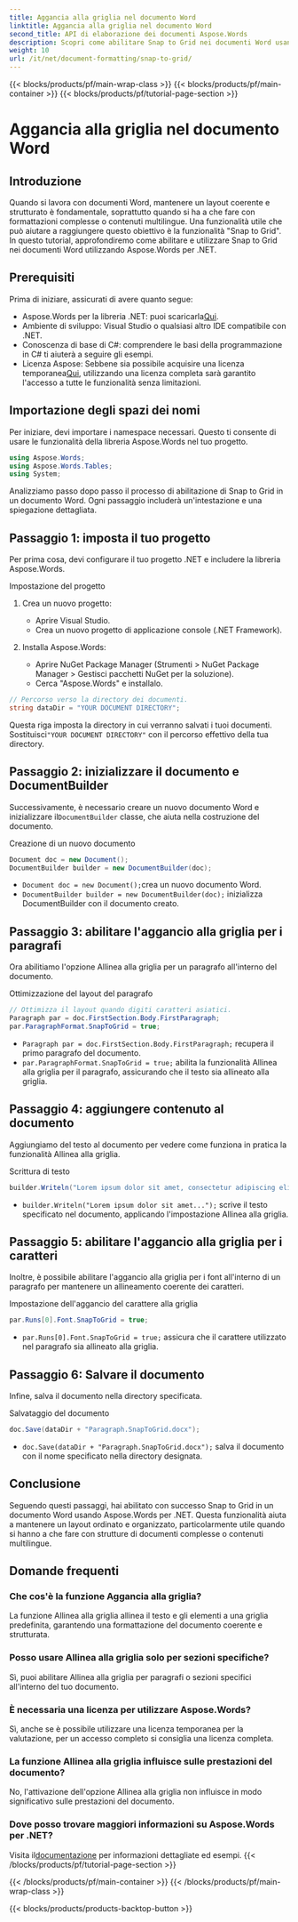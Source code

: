 ```yaml
---
title: Aggancia alla griglia nel documento Word
linktitle: Aggancia alla griglia nel documento Word
second_title: API di elaborazione dei documenti Aspose.Words
description: Scopri come abilitare Snap to Grid nei documenti Word usando Aspose.Words per .NET. Questo tutorial dettagliato copre i prerequisiti, la guida passo passo e le FAQ.
weight: 10
url: /it/net/document-formatting/snap-to-grid/
---
```


{{< blocks/products/pf/main-wrap-class >}}
{{< blocks/products/pf/main-container >}}
{{< blocks/products/pf/tutorial-page-section >}}

# Aggancia alla griglia nel documento Word

## Introduzione

Quando si lavora con documenti Word, mantenere un layout coerente e strutturato è fondamentale, soprattutto quando si ha a che fare con formattazioni complesse o contenuti multilingue. Una funzionalità utile che può aiutare a raggiungere questo obiettivo è la funzionalità "Snap to Grid". In questo tutorial, approfondiremo come abilitare e utilizzare Snap to Grid nei documenti Word utilizzando Aspose.Words per .NET.

## Prerequisiti

Prima di iniziare, assicurati di avere quanto segue:

-  Aspose.Words per la libreria .NET: puoi scaricarla[Qui](https://releases.aspose.com/words/net/).
- Ambiente di sviluppo: Visual Studio o qualsiasi altro IDE compatibile con .NET.
- Conoscenza di base di C#: comprendere le basi della programmazione in C# ti aiuterà a seguire gli esempi.
-  Licenza Aspose: Sebbene sia possibile acquisire una licenza temporanea[Qui](https://purchase.aspose.com/temporary-license/), utilizzando una licenza completa sarà garantito l'accesso a tutte le funzionalità senza limitazioni.

## Importazione degli spazi dei nomi

Per iniziare, devi importare i namespace necessari. Questo ti consente di usare le funzionalità della libreria Aspose.Words nel tuo progetto.

```csharp
using Aspose.Words;
using Aspose.Words.Tables;
using System;
```

Analizziamo passo dopo passo il processo di abilitazione di Snap to Grid in un documento Word. Ogni passaggio includerà un'intestazione e una spiegazione dettagliata.

## Passaggio 1: imposta il tuo progetto

Per prima cosa, devi configurare il tuo progetto .NET e includere la libreria Aspose.Words.

Impostazione del progetto

1. Crea un nuovo progetto:
   - Aprire Visual Studio.
   - Crea un nuovo progetto di applicazione console (.NET Framework).

2. Installa Aspose.Words:
   - Aprire NuGet Package Manager (Strumenti > NuGet Package Manager > Gestisci pacchetti NuGet per la soluzione).
   - Cerca "Aspose.Words" e installalo.

```csharp
// Percorso verso la directory dei documenti.
string dataDir = "YOUR DOCUMENT DIRECTORY";
```

 Questa riga imposta la directory in cui verranno salvati i tuoi documenti. Sostituisci`"YOUR DOCUMENT DIRECTORY"` con il percorso effettivo della tua directory.

## Passaggio 2: inizializzare il documento e DocumentBuilder

 Successivamente, è necessario creare un nuovo documento Word e inizializzare il`DocumentBuilder` classe, che aiuta nella costruzione del documento.

Creazione di un nuovo documento

```csharp
Document doc = new Document();
DocumentBuilder builder = new DocumentBuilder(doc);
```

- `Document doc = new Document();`crea un nuovo documento Word.
- `DocumentBuilder builder = new DocumentBuilder(doc);` inizializza DocumentBuilder con il documento creato.

## Passaggio 3: abilitare l'aggancio alla griglia per i paragrafi

Ora abilitiamo l'opzione Allinea alla griglia per un paragrafo all'interno del documento.

Ottimizzazione del layout del paragrafo

```csharp
// Ottimizza il layout quando digiti caratteri asiatici.
Paragraph par = doc.FirstSection.Body.FirstParagraph;
par.ParagraphFormat.SnapToGrid = true;
```

- `Paragraph par = doc.FirstSection.Body.FirstParagraph;` recupera il primo paragrafo del documento.
- `par.ParagraphFormat.SnapToGrid = true;` abilita la funzionalità Allinea alla griglia per il paragrafo, assicurando che il testo sia allineato alla griglia.

## Passaggio 4: aggiungere contenuto al documento

Aggiungiamo del testo al documento per vedere come funziona in pratica la funzionalità Allinea alla griglia.

Scrittura di testo

```csharp
builder.Writeln("Lorem ipsum dolor sit amet, consectetur adipiscing elit, sed do eiusmod tempor incididunt ut labore et dolore magna aliqua.");
```

- `builder.Writeln("Lorem ipsum dolor sit amet...");` scrive il testo specificato nel documento, applicando l'impostazione Allinea alla griglia.

## Passaggio 5: abilitare l'aggancio alla griglia per i caratteri

Inoltre, è possibile abilitare l'aggancio alla griglia per i font all'interno di un paragrafo per mantenere un allineamento coerente dei caratteri.

Impostazione dell'aggancio del carattere alla griglia

```csharp
par.Runs[0].Font.SnapToGrid = true;
```

- `par.Runs[0].Font.SnapToGrid = true;` assicura che il carattere utilizzato nel paragrafo sia allineato alla griglia.

## Passaggio 6: Salvare il documento

Infine, salva il documento nella directory specificata.

Salvataggio del documento

```csharp
doc.Save(dataDir + "Paragraph.SnapToGrid.docx");
```

- `doc.Save(dataDir + "Paragraph.SnapToGrid.docx");` salva il documento con il nome specificato nella directory designata.

## Conclusione

Seguendo questi passaggi, hai abilitato con successo Snap to Grid in un documento Word usando Aspose.Words per .NET. Questa funzionalità aiuta a mantenere un layout ordinato e organizzato, particolarmente utile quando si hanno a che fare con strutture di documenti complesse o contenuti multilingue.

## Domande frequenti

### Che cos'è la funzione Aggancia alla griglia?
La funzione Allinea alla griglia allinea il testo e gli elementi a una griglia predefinita, garantendo una formattazione del documento coerente e strutturata.

### Posso usare Allinea alla griglia solo per sezioni specifiche?
Sì, puoi abilitare Allinea alla griglia per paragrafi o sezioni specifici all'interno del tuo documento.

### È necessaria una licenza per utilizzare Aspose.Words?
Sì, anche se è possibile utilizzare una licenza temporanea per la valutazione, per un accesso completo si consiglia una licenza completa.

### La funzione Allinea alla griglia influisce sulle prestazioni del documento?
No, l'attivazione dell'opzione Allinea alla griglia non influisce in modo significativo sulle prestazioni del documento.

### Dove posso trovare maggiori informazioni su Aspose.Words per .NET?
 Visita il[documentazione](https://reference.aspose.com/words/net/) per informazioni dettagliate ed esempi.
{{< /blocks/products/pf/tutorial-page-section >}}

{{< /blocks/products/pf/main-container >}}
{{< /blocks/products/pf/main-wrap-class >}}

{{< blocks/products/products-backtop-button >}}
